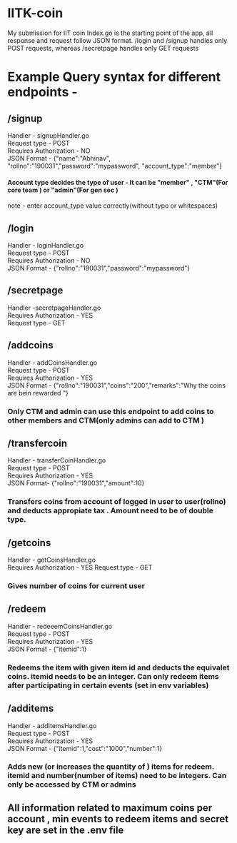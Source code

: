 # IITK-coin

My submission for IIT coin
Index.go is the starting point of the app, all response and request follow JSON format. /login and /signup handles only POST requests, whereas /secretpage handles only GET requests

# Example Query syntax for different endpoints -

## /signup

Handler - signupHandler.go <br>
Request type - POST <br>
Requires Authorization - NO<br>
JSON Format - {"name":"Abhinav", "rollno":"190031","password":"mypassword",
"account_type":"member"}

#### Account type decides the type of user - It can be "member" , "CTM"(For core team ) or "admin"(For gen sec )

note - enter account_type value correctly(without typo or whitespaces)

## /login

Handler - loginHandler.go<br>
Request type - POST <br>
Requires Authorization - NO<br>
JSON Format - {"rollno":"190031","password":"mypassword"}

## /secretpage

Handler -secretpageHandler.go<br>
Requires Authorization - YES<br>
Request type - GET <br>

## /addcoins

Handler - addCoinsHandler.go<br>
Request type - POST <br>
Requires Authorization - YES<br>
JSON Format - {"rollno":"190031","coins":"200","remarks":"Why the coins are bein rewarded "}

### Only CTM and admin can use this endpoint to add coins to other members and CTM(only admins can add to CTM )

## /transfercoin

Handler - transferCoinHandler.go<br>
Request type - POST <br>
Requires Authorization - YES<br>
JSON Format- {"rollno":"190031","amount":10}

### Transfers coins from account of logged in user to user(rollno) and deducts appropiate tax . Amount need to be of double type.

## /getcoins

Handler - getCoinsHandler.go<br>
Requires Authorization - YES
Request type - GET <br>

### Gives number of coins for current user

## /redeem

Handler - redeeemCoinsHandler.go<br>
Request type - POST <br>
Requires Authorization - YES<br>
JSON Format - {"itemid":1}

### Redeems the item with given item id and deducts the equivalet coins. itemid needs to be an integer. Can only redeem items after participating in certain events (set in env variables)

## /additems

Handler - addItemsHandler.go<br>
Request type - POST <br>
Requires Authorization - YES<br>
JSON Format - {"itemid":1,"cost":"1000","number":1}

### Adds new (or increases the quantity of ) items for redeem. itemid and number(number of items) need to be integers. Can only be accessed by CTM or admins

## All information related to maximum coins per account , min events to redeem items and secret key are set in the .env file
